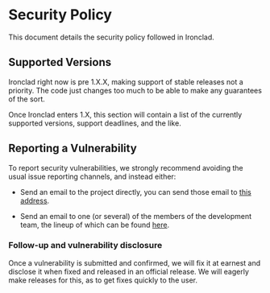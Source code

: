 # Security Policy

This document details the security policy followed in Ironclad.

## Supported Versions

Ironclad right now is pre 1.X.X, making support of stable releases not a
priority. The code just changes too much to be able to make any guarantees of
the sort.

Once Ironclad enters 1.X, this section will contain a list of the currently
supported versions, support deadlines, and the like.

## Reporting a Vulnerability

To report security vulnerabilities, we strongly recommend avoiding the usual
issue reporting channels, and instead either:

- Send an email to the project directly, you can send those email to
[this address](mailto:streaksu@ironclad-os.org).

- Send an email to one (or several) of the members of the development team, the
lineup of which can be found [here](https://ironclad-os.org/orgstructure.html).

### Follow-up and vulnerability disclosure

Once a vulnerability is submitted and confirmed, we will fix it at earnest and
disclose it when fixed and released in an official release. We will eagerly
make releases for this, as to get fixes quickly to the user.
